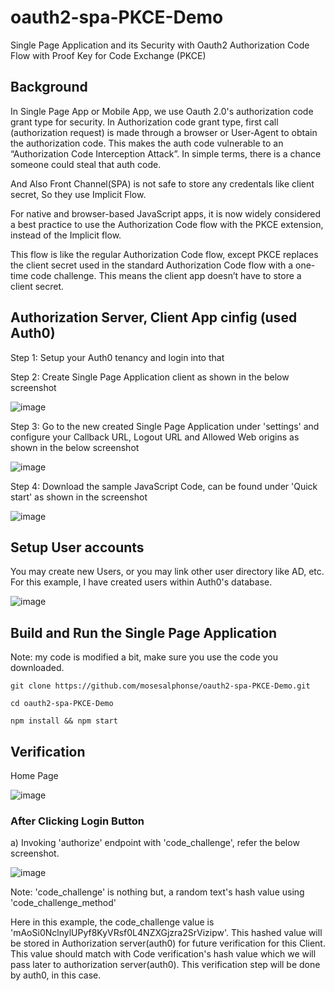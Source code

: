 # oauth2-spa-PKCE-Demo
Single Page Application and its Security with Oauth2 Authorization Code Flow with Proof Key for Code Exchange (PKCE)

## Background
In Single Page App or Mobile App, we use Oauth 2.0's authorization code grant type for security. In Authorization code grant type,  first call (authorization request) is made through a browser or User-Agent to obtain the authorization code. This makes the auth code vulnerable to an “Authorization Code Interception Attack”. In simple terms, there is a chance someone could steal that auth code.

And Also Front Channel(SPA) is not safe to store any credentals like client secret, So they use Implicit Flow.

For native and browser-based JavaScript apps, it is now widely considered a best practice to use the Authorization Code flow with the PKCE extension, instead of the Implicit flow.

This flow is like the regular Authorization Code flow, except PKCE replaces the client secret used in the standard Authorization Code flow with a one-time code challenge. This means the client app doesn’t have to store a client secret.

## Authorization Server, Client App cinfig (used Auth0)

Step 1: Setup your Auth0 tenancy and login into that

Step 2: Create Single Page Application client as shown in the below screenshot

![image](https://user-images.githubusercontent.com/16347988/141107689-b4f55820-0d7d-4c65-b350-07add79c0303.png)


Step 3: Go to the new created Single Page Application under 'settings' and configure your Callback URL, Logout URL and Allowed Web origins as shown in the below screenshot

![image](https://user-images.githubusercontent.com/16347988/141108374-0ce78ef4-15d1-4b2b-8cc1-cadca68a79f6.png)

Step 4: Download the sample JavaScript Code, can be found under 'Quick start' as shown in the screenshot

![image](https://user-images.githubusercontent.com/16347988/141108760-0a619664-7452-4c1f-a92f-4712bcf7979f.png)


## Setup User accounts

You may create new Users, or you may link other user directory like AD, etc. For this example, I have created users within Auth0's database.

![image](https://user-images.githubusercontent.com/16347988/141109267-29a4abf4-9bdb-49c3-abf7-bb27caa23512.png)

## Build and Run the Single Page Application

Note: my code is modified a bit, make sure you use the code you downloaded.
~~~
git clone https://github.com/mosesalphonse/oauth2-spa-PKCE-Demo.git

cd oauth2-spa-PKCE-Demo
~~~
~~~
npm install && npm start
~~~

## Verification

Home Page

![image](https://user-images.githubusercontent.com/16347988/141111122-c8fe1fcc-c758-406c-a99c-7ee2422e5e41.png)

### After Clicking Login Button

a) Invoking 'authorize' endpoint with 'code_challenge', refer the below screenshot.


![image](https://user-images.githubusercontent.com/16347988/141112065-7ba94a6b-e016-47e4-9d31-c5b9bf2edcfd.png)

Note: 'code_challenge' is nothing but, a random text's hash value using 'code_challenge_method'

Here in this example, the code_challenge value is 'mAoSi0NclnylUPyf8KyVRsf0L4NZXGjzra2SrVizipw'. This hashed value will be stored in Authorization server(auth0) for future verification for this Client. This value should match with Code verification's hash value which we will pass later to authorization server(auth0). This verification step will be done by auth0, in this case.

